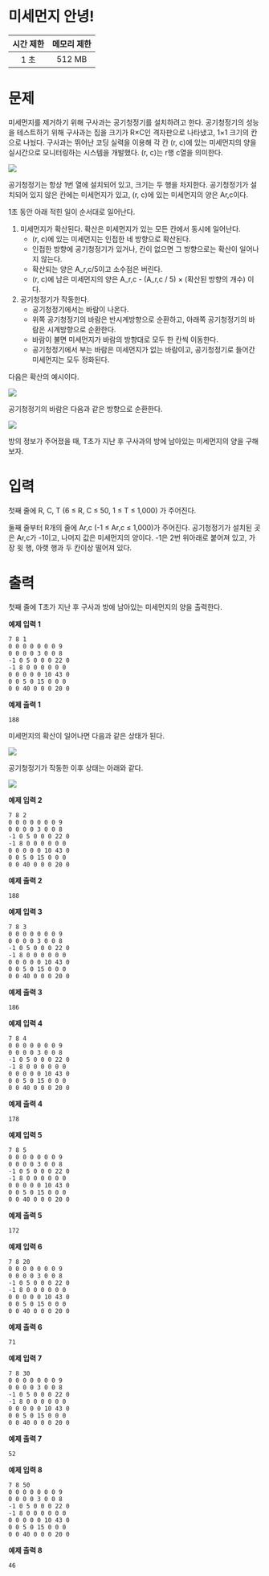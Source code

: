 # 미세먼지 안녕!

| 시간 제한 |메모리 제한|
| :---: | :---: |
| 1 초	| 512 MB|

# 문제
미세먼지를 제거하기 위해 구사과는 공기청정기를 설치하려고 한다. 공기청정기의 성능을 테스트하기 위해 구사과는 집을 크기가 R×C인 격자판으로 나타냈고, 1×1 크기의 칸으로 나눴다. 구사과는 뛰어난 코딩 실력을 이용해 각 칸 (r, c)에 있는 미세먼지의 양을 실시간으로 모니터링하는 시스템을 개발했다. (r, c)는 r행 c열을 의미한다.

![](https://velog.velcdn.com/images/kyunghwan1207/post/b6e8ee99-9a9d-4272-84a0-e1f2883c0a7c/image.png)

공기청정기는 항상 1번 열에 설치되어 있고, 크기는 두 행을 차지한다. 공기청정기가 설치되어 있지 않은 칸에는 미세먼지가 있고, (r, c)에 있는 미세먼지의 양은 Ar,c이다.

1초 동안 아래 적힌 일이 순서대로 일어난다.

1. 미세먼지가 확산된다. 확산은 미세먼지가 있는 모든 칸에서 동시에 일어난다.
   + (r, c)에 있는 미세먼지는 인접한 네 방향으로 확산된다. 
   + 인접한 방향에 공기청정기가 있거나, 칸이 없으면 그 방향으로는 확산이 일어나지 않는다. 
   + 확산되는 양은 A_r,c/5이고 소수점은 버린다.
   + (r, c)에 남은 미세먼지의 양은 A_r,c - (A_r,c / 5) × (확산된 방향의 개수) 이다.
2. 공기청정기가 작동한다. 
   + 공기청정기에서는 바람이 나온다. 
   + 위쪽 공기청정기의 바람은 반시계방향으로 순환하고, 아래쪽 공기청정기의 바람은 시계방향으로 순환한다. 
   + 바람이 불면 미세먼지가 바람의 방향대로 모두 한 칸씩 이동한다. 
   + 공기청정기에서 부는 바람은 미세먼지가 없는 바람이고, 공기청정기로 들어간 미세먼지는 모두 정화된다.

다음은 확산의 예시이다.

![](https://velog.velcdn.com/images/kyunghwan1207/post/823ce649-9c19-4bf4-90dc-66bae2c3425c/image.png)


공기청정기의 바람은 다음과 같은 방향으로 순환한다.

![](https://velog.velcdn.com/images/kyunghwan1207/post/0994efe5-3301-4c57-af85-4e21b5c5f329/image.png)

방의 정보가 주어졌을 때, T초가 지난 후 구사과의 방에 남아있는 미세먼지의 양을 구해보자.

# 입력
첫째 줄에 R, C, T (6 ≤ R, C ≤ 50, 1 ≤ T ≤ 1,000) 가 주어진다.

둘째 줄부터 R개의 줄에 Ar,c (-1 ≤ Ar,c ≤ 1,000)가 주어진다. 공기청정기가 설치된 곳은 Ar,c가 -1이고, 나머지 값은 미세먼지의 양이다. -1은 2번 위아래로 붙어져 있고, 가장 윗 행, 아랫 행과 두 칸이상 떨어져 있다.

# 출력
첫째 줄에 T초가 지난 후 구사과 방에 남아있는 미세먼지의 양을 출력한다.

**예제 입력 1** 
```
7 8 1
0 0 0 0 0 0 0 9
0 0 0 0 3 0 0 8
-1 0 5 0 0 0 22 0
-1 8 0 0 0 0 0 0
0 0 0 0 0 10 43 0
0 0 5 0 15 0 0 0
0 0 40 0 0 0 20 0
```
**예제 출력 1** 
```
188
```
미세먼지의 확산이 일어나면 다음과 같은 상태가 된다. 

![](https://velog.velcdn.com/images/kyunghwan1207/post/166dff52-f97c-4938-8b79-9371ab63e9c4/image.png)

공기청정기가 작동한 이후 상태는 아래와 같다.

![](https://velog.velcdn.com/images/kyunghwan1207/post/9953a521-d8c0-4d05-9715-8ce9707e3c45/image.png)

**예제 입력 2** 
```
7 8 2
0 0 0 0 0 0 0 9
0 0 0 0 3 0 0 8
-1 0 5 0 0 0 22 0
-1 8 0 0 0 0 0 0
0 0 0 0 0 10 43 0
0 0 5 0 15 0 0 0
0 0 40 0 0 0 20 0
```
**예제 출력 2** 
```
188
```
**예제 입력 3** 
```
7 8 3
0 0 0 0 0 0 0 9
0 0 0 0 3 0 0 8
-1 0 5 0 0 0 22 0
-1 8 0 0 0 0 0 0
0 0 0 0 0 10 43 0
0 0 5 0 15 0 0 0
0 0 40 0 0 0 20 0
```
**예제 출력 3** 
```
186
```
**예제 입력 4** 
```
7 8 4
0 0 0 0 0 0 0 9
0 0 0 0 3 0 0 8
-1 0 5 0 0 0 22 0
-1 8 0 0 0 0 0 0
0 0 0 0 0 10 43 0
0 0 5 0 15 0 0 0
0 0 40 0 0 0 20 0
```
**예제 출력 4** 
```
178
```
**예제 입력 5** 
```
7 8 5
0 0 0 0 0 0 0 9
0 0 0 0 3 0 0 8
-1 0 5 0 0 0 22 0
-1 8 0 0 0 0 0 0
0 0 0 0 0 10 43 0
0 0 5 0 15 0 0 0
0 0 40 0 0 0 20 0
```
**예제 출력 5** 
```
172
```
**예제 입력 6** 
```
7 8 20
0 0 0 0 0 0 0 9
0 0 0 0 3 0 0 8
-1 0 5 0 0 0 22 0
-1 8 0 0 0 0 0 0
0 0 0 0 0 10 43 0
0 0 5 0 15 0 0 0
0 0 40 0 0 0 20 0
```
**예제 출력 6** 
```
71
```
**예제 입력 7** 
```
7 8 30
0 0 0 0 0 0 0 9
0 0 0 0 3 0 0 8
-1 0 5 0 0 0 22 0
-1 8 0 0 0 0 0 0
0 0 0 0 0 10 43 0
0 0 5 0 15 0 0 0
0 0 40 0 0 0 20 0
```
**예제 출력 7** 
```
52
```
**예제 입력 8** 
```
7 8 50
0 0 0 0 0 0 0 9
0 0 0 0 3 0 0 8
-1 0 5 0 0 0 22 0
-1 8 0 0 0 0 0 0
0 0 0 0 0 10 43 0
0 0 5 0 15 0 0 0
0 0 40 0 0 0 20 0
```
**예제 출력 8** 
```
46
```